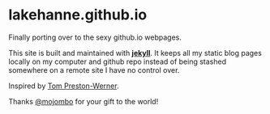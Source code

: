 # lakehanne.github.io
Finally porting over to the sexy github.io webpages.

This site is built and maintained with [**jekyll**](https://jekyllrb.com/). 
It keeps all my static blog pages locally on my computer and github repo instead of being stashed somewhere on a remote site I have no control over. 

Inspired by [Tom Preston-Werner](tom.preston-werner.com).

Thanks [@mojombo](https://twitter.com/mojombo) for your gift to the world!
